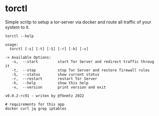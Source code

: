 # torctl

Simple scritp to setup a tor-server via docker and route all traffic of your system to it.

```
torctl --help                                                                      

usage:
  torctl [-s] [-t] [-S] [-r] [-h] [-v]

-> Available Options:
   -s,  --start         start Tor Server and redirect traffic throug it
   -t,  --stop          stop Tor Server and restore firewall rules
   -S,  --status        show current status
   -r,  --restart       restart Tor Server
   -h,  --help          show this help
   -v,  --version       print version and exit

v0.0.2-rc91 - writen by @fbnmtz 2022

```

```
# requirements for this app
docker curl jq grep iptables
```
